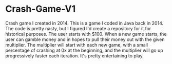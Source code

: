 # Crash-Game-V1
Crash game I created in 2014.
This is a game I coded in Java back in 2014. The code is pretty nasty, but I figured I'd create a repository for it for historical purposes.
The user starts with $100. When a new game starts, the user can gamble money and in hopes to pull their money out with the given multiplier. The multiplier will start with each new game, with a small percentage of crashing at 0x at the beginning, and the multiplier will go up progressively faster each iteration. It's pretty entertaining to play.
